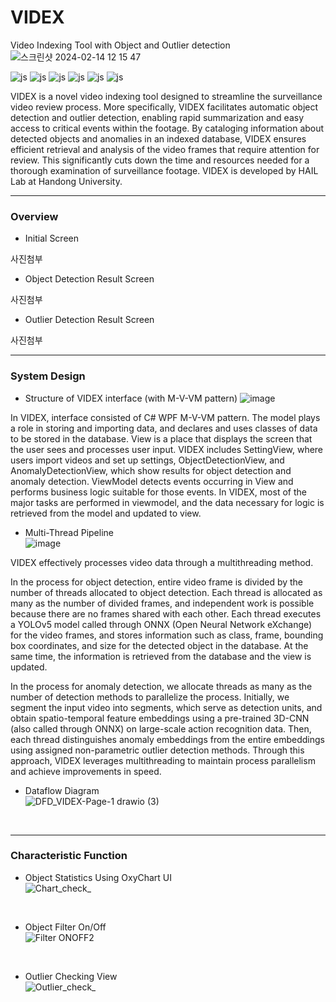 # VIDEX
Video Indexing Tool with Object and Outlier detection
![스크린샷 2024-02-14 12 15 47](https://github.com/nth221/videx/assets/64348852/bee72b86-5916-4980-9834-c460de7a00a1)

![js](https://img.shields.io/badge/C%23-239120?style=for-the-badge&logo=c-sharp&logoColor=white)
![js](https://img.shields.io/badge/.NET-5C2D91?style=for-the-badge&logo=.net&logoColor=white)
![js](https://img.shields.io/badge/Python-14354C?style=for-the-badge&logo=python&logoColor=white)
![js](https://img.shields.io/badge/TensorFlow-FF6F00?style=for-the-badge&logo=tensorflow&logoColor=white)
![js](https://img.shields.io/badge/SQLite-07405E?style=for-the-badge&logo=sqlite&logoColor=white)
![js](https://img.shields.io/badge/Visual_Studio-5C2D91?style=for-the-badge&logo=visual%20studio&logoColor=white)


VIDEX is a novel video indexing tool designed to streamline the surveillance video review process. More specifically, VIDEX facilitates automatic object detection and outlier detection, enabling rapid summarization and easy access to critical events within the footage. By cataloging information about detected objects and anomalies in an indexed database, VIDEX ensures efficient retrieval and analysis of the video frames that require attention for review. This significantly cuts down the time and resources needed for a thorough examination of surveillance footage. VIDEX is developed by HAIL Lab at Handong University.
</br>

-----

### Overview

- Initial Screen

사진첨부

- Object Detection Result Screen

사진첨부

- Outlier Detection Result Screen

사진첨부
  

-----

### System Design

- Structure of VIDEX interface (with M-V-VM pattern)
![image](https://github.com/nth221/videx/assets/64348852/8fd4c014-51bb-41de-ac8c-70e2bcf9cd3f)

In VIDEX, interface consisted of C# WPF M-V-VM pattern. The model plays a role in storing and importing data, and declares and uses classes of data to be stored in the database. View is a place that displays the screen that the user sees and processes user input. VIDEX includes SettingView, where users import videos and set up settings, ObjectDetectionView, and AnomalyDetectionView, which show results for object detection and anomaly detection. ViewModel detects events occurring in View and performs business logic suitable for those events. In VIDEX, most of the major tasks are performed in viewmodel, and the data necessary for logic is retrieved from the model and updated to view. 

- Multi-Thread Pipeline     
![image](https://github.com/nth221/videx/assets/64348852/d49d0a61-2f4e-4a9e-b7f3-5e394660ec80)


VIDEX effectively processes video data through a multithreading method. 

In the process for object detection, entire video frame is divided by the number of threads allocated to object detection. Each thread is allocated as many as the number of divided frames, and independent work is possible because there are no frames shared with each other. Each thread executes a YOLOv5 model called through ONNX (Open Neural Network eXchange) for the video frames, and stores information such as class, frame, bounding box coordinates, and size for the detected object in the database. At the same time, the information is retrieved from the database and the view is updated.

In the process for anomaly detection, we allocate threads as many as the number of detection methods to parallelize the process. Initially, we segment the input video into segments, which serve as detection units, and obtain spatio-temporal feature embeddings using a pre-trained 3D-CNN (also called through ONNX) on large-scale action recognition data. Then, each thread distinguishes anomaly embeddings from the entire embeddings using assigned non-parametric outlier detection methods. Through this approach, VIDEX leverages multithreading to maintain process parallelism and achieve improvements in speed.

- Dataflow Diagram  
![DFD_VIDEX-Page-1 drawio (3)](https://github.com/nth221/videx/assets/64348852/8f9181cb-186f-4b2b-a869-185c5dd55041)
</br>

-----

### Characteristic Function

- Object Statistics Using OxyChart UI  
![Chart_check_](https://github.com/nth221/videx/assets/125935704/afaef400-d67a-4b85-9a78-f21959f7e829)
</br>

- Object Filter On/Off  
![Filter ONOFF2](https://github.com/nth221/videx/assets/125935704/860a8e2a-03dc-4eec-8c01-ca0986c65b4e)
</br>

- Outlier Checking View  
![Outlier_check_](https://github.com/nth221/videx/assets/125935704/bfb9fa1a-4d87-473e-bde4-839049b77b94)
</br>


